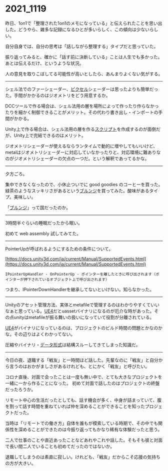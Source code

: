 # 2021_1119

昨日、1on1で「整理された1on1のメモになっている」と伝えられたことを思い出した。どうやら、雑多な記録になるひとが多いらしく、この傾向は少ないらしい。

自分自身では、自分の思考は「話しながら整理する」タイプだと思っていた。

振り返ってみると、確かに「話す前に決断している」ことは人生でも多かった。あとは伝えるだけ、というような状況。

人の意見を取りこぼしてる可能性が高いとしたら、あんまりよくない気がする。

* * *

シェル法でのファーシェーダー、[ピクセル](http://d.hatena.ne.jp/keyword/%A5%D4%A5%AF%A5%BB%A5%EB)シェーダーは思ったよりも簡単だった。手間がかかるのはジオメトリをどう用意するか。

DCCツールで作る場合は、シェル法用の層を場所によって作ったり作らなかったりを細かく制御できることがメリット。その代わり書き出し・インポートの手間がかかる。

Unity上で作る場合は、シェル法用の層を作る[スクリプト](http://d.hatena.ne.jp/keyword/%A5%B9%A5%AF%A5%EA%A5%D7%A5%C8)を作成するのが面倒だが、Unity上で完結できるのはメリット。

ジオメトリシェーダーが使えるならランタイムで動的に増やしてもいいけど、metalはジオメトリシェーダーに対応していなかったりと、対応環境に難ありなのがジオメトリシェーダーの欠点の一つだ。という解釈であってるかな。

* * *

夕方ごろ。

集中できなくなったので、小休止ついでに good goodies のコーヒーを買った。緑茶のようなスッキリさがあるという[ブルンジ](http://d.hatena.ne.jp/keyword/%A5%D6%A5%EB%A5%F3%A5%B8)を買ってみた。酸味があるタイプ。美味しい。

「[ブルンジ](http://d.hatena.ne.jp/keyword/%A5%D6%A5%EB%A5%F3%A5%B8)」って国だったのか。

* * *

3時間半ぐらいの睡眠だったから眠い。

初めて web assembly 試してみてた。

* * *

PointerUpが呼ばれるようにするための条件について。

[https://docs.unity3d.com/ja/current/Manual/SupportedEvents.html](https://docs.unity3d.com/ja/current/Manual/SupportedEvents.html)

`IPointerUpHandler - OnPointerUp - ポインターを離したときに呼び出されます（ポインターが押下されているオブジェクト上で呼び出されます）`

つまり、IPointerDownHandlerを継承してないといけない。知らなかった。

* * *

Unityのアセット管理方法、実体とmetafileで管理するのはわかりやすくていいなぁと思っている。[UE4](http://d.hatena.ne.jp/keyword/UE4)だとuassetバイナリになるのが厄介な時があった。その点unityはmetafileが振る舞いの扱いになっていて役割が分離されている。

[UE4](http://d.hatena.ne.jp/keyword/UE4)がバイナリになっているのは、プロジェクトのビルド時間の問題とかなのかな。その辺りはよくわかってない。

圧縮やバイナリ・[データ形式](http://d.hatena.ne.jp/keyword/%A5%C7%A1%BC%A5%BF%B7%C1%BC%B0)は結構スルーしてきてしまった知識だ。

* * *

今日の夜、退職する「戦友」と一時間ほど話した。先輩なのに「戦友」と自分から言うのはおかがましさがあるけれども、とにかく「戦友」と呼びたい。

コロナ直後、対面で会ったことは一度も無い中で、とても大きなプロジェクトを一緒に一から作ることになった。 初めて対面で話したのはプロジェクトの終盤だったろうか。

リモート中心の生活だったとしても、話す機会が多く、中身が詰まっていて、腹を割って話す時間を重ねていれば仲を深めることができることを知ったプロジェクトだった。

当時は「リモートでの働き方」自体を誰もが模索している時期で、その中でも関係性を深めることができたのは今振り返ってもかなり稀有な体験だったと思う。

二人で仕事のことや直近あったことなどあれやこれや話した。そもそも彼と対面で長い間二人でいることも初めてだったのではないか。

退職してしまうのは素直に寂しい。けれども、「戦友」だからこそ応援の気持ちの方が大きい。